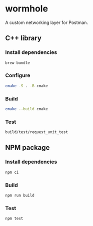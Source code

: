 # wormhole

A custom networking layer for Postman.

## C++ library

### Install dependencies

```sh
brew bundle
```

### Configure

```sh
cmake -S . -B cmake
```

### Build

```sh
cmake --build cmake
```

### Test

```sh
build/test/request_unit_test
```

## NPM package

### Install dependencies

```sh
npm ci
```
### Build

```sh
npm run build
```

### Test

```sh
npm test
```
